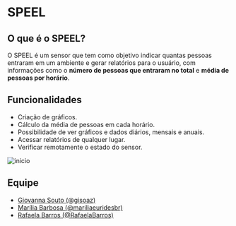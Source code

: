# SPEEL
## O que é o SPEEL?
O SPEEL é um sensor que tem como objetivo indicar quantas pessoas entraram em um ambiente e gerar relatórios para o usuário, com informações como o **número de pessoas que entraram no total** e **média de pessoas por horário**.
## Funcionalidades
- Criação de gráficos.
- Cálculo da média de pessoas em cada horário.
- Possibilidade de ver gráficos e dados diários, mensais e anuais.
- Acessar relatórios de qualquer lugar.
- Verificar remotamente o estado do sensor.

![inicio](https://i.imgur.com/WEkwn7o.png)

## Equipe

- [Giovanna Souto (@gisoaz)](https://github.com/gisoaz)
- [Marília Barbosa (@mariliaeuridesbr)](https://github.com/mariliaeuridesbr)
- [Rafaela Barros (@RafaelaBarros)](https://github.com/RafaelaBarros)

